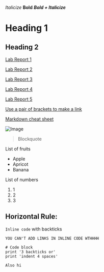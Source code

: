 *Italicize*
**Bold**
***Bold + Italicize***

# Heading 1
## Heading 2

[Lab Report 1](https://nlchung9.github.io/cse15l-lab-reports/lab-report-1-week-2.html)

[Lab Report 2](https://nlchung9.github.io/cse15l-lab-reports/lab-report-2-week-4.html)

[Lab Report 3](https://nlchung9.github.io/cse15l-lab-reports/lab-report-3-week-5.html)

[Lab Report 4](https://nlchung9.github.io/cse15l-lab-reports/lab-report-4-week-8.html)

[Lab Report 5](https://nlchung9.github.io/cse15l-lab-reports/lab-report-5-week-10.html)

[Use a pair of brackets to make a link](http:slither.io)

[Markdown cheat sheet](https://commonmark.org/help/)

![Image](https://stuartcollection.ucsd.edu/_images/artists/hawkinson-bear/Main_hawkinson-01.jpg)

> Blockquote

List of fruits
* Apple
* Apricot
* Banana

List of numbers
1. 1
2. 2
3. 3

Horizontal Rule:
---

`Inline code` with backticks

`YOU CAN'T ADD LINKS IN INLINE CODE WTHHHH`

```
# Code block
print '3 backticks or'
print 'indent 4 spaces'

Also hi
```
